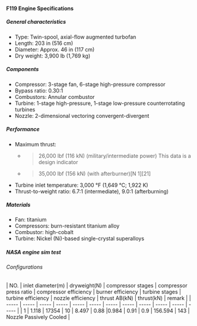 #### F119 Engine Specifications
##### General characteristics
- Type: Twin-spool, axial-flow augmented turbofan
- Length: 203 in (516 cm)
- Diameter: Approx. 46 in (117 cm)
- Dry weight: 3,900 lb (1,769 kg)
##### Components
- Compressor: 3-stage fan, 6-stage high-pressure compressor
- Bypass ratio: 0.30:1
- Combustors: Annular combustor
- Turbine: 1-stage high-pressure, 1-stage low-pressure counterrotating turbines
- Nozzle: 2-dimensional vectoring convergent-divergent
##### Performance
 - Maximum thrust:
   - >26,000 lbf (116 kN) (military/intermediate power) This data is a design indicator
   - >35,000 lbf (156 kN) (with afterburner)[N 1][21]
 - Turbine inlet temperature: 3,000 °F (1,649 °C; 1,922 K)
 - Thrust-to-weight ratio: 6.7:1 (intermediate), 9.0:1 (afterburning)
##### Materials
  - Fan: titanium
  - Compressors: burn-resistant titanium alloy
  - Combustor: high-cobalt
  - Turbine: Nickel (Ni)-based single-crystal superalloys

##### NASA engine sim test
###### Configurations
| NO. | inlet diameter(m) | dryweight(N) | compressor stages | compressor press ratio | compressor efficiency | burner efficiency | turbine stages | turbine efficiency | nozzle efficiency | thrust AB(kN) | thrust(kN) | remark |
| ----- | ----- | ----- | ----- | ----- | ----- | ----- | ----- | ----- | ----- | ----- | ----- |
| 1 | 1.118 | 17354 | 10 | 8.497 | 0.88 |0.984 | 0.91 | 0.9 | 156.594 | 143 | Nozzle Passively Cooled |
